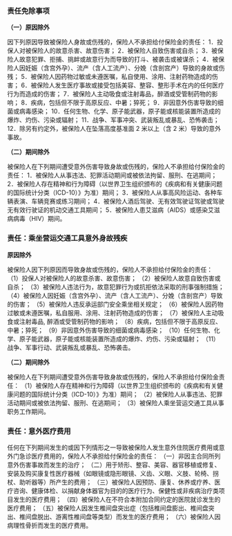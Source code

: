 ### 责任免除事项

**（一）原因除外**

因下列原因导致被保险人身故或伤残的，保险人不承担给付保险金的责任：
1．投保人对被保险人的故意杀害、故意伤害；
2．被保险人自致伤害或自杀；
3．被保险人故意犯罪、拒捕、挑衅或故意行为而导致的打斗、被袭击或被谋杀；
4．被保险人因妊娠（含宫外孕）、流产（含人工流产）、分娩（含剖宫产）导致的身故或伤残；
5．被保险人因药物过敏或未遵医嘱，私自使用、涂用、注射药物造成的伤害；
6．被保险人发生医疗事故或接受包括美容、整容、整形手术在内的任何医疗行为而造成的伤害；
7．被保险人主动吸食或注射毒品，醉酒或受管制药物的影响；
8．疾病，包括但不限于高原反应、中暑；猝死；
9．非因意外伤害导致的细菌或病毒感染；
10．任何生物、化学、原子能武器，原子能或核能装置所造成的爆炸、灼伤、污染或辐射；
11．战争、军事冲突、武装叛乱或暴乱、恐怖袭击；
12．除另有约定外，被保险人在坠落高度基准面 2 米以上（含 2 米）导致的意外事故。

**（二）期间除外**

被保险人在下列期间遭受意外伤害导致身故或伤残的，保险人不承担给付保险金的责任：
1．被保险人从事违法、犯罪活动期间或被依法拘留、服刑、在逃期间；
2．被保险人存在精神和行为障碍（以世界卫生组织颁布的《疾病和有关健康问题的国际统计分类（ICD-10）》为准）期间；
3．被保险人从事高风险运动、各种车辆表演、车辆竞赛或练习期间；
4．被保险人酒后驾驶、无有效驾驶证驾驶或驾驶无有效行驶证的机动交通工具期间；
5．被保险人患艾滋病（AIDS）或感染艾滋病病毒（HIV）期间。

### 责任：乘坐营运交通工具意外身故残疾

**原因除外**

被保险人因下列原因而导致身故或伤残的，保险人不承担给付保险金的责任：
（1）投保人对被保险人的故意杀害、故意伤害；
（2）被保险人故意自致伤害或自杀；
（3）被保险人违法行为，故意犯罪行为或抗拒依法采取的刑事强制措施；
（4）被保险人因妊娠（含宫外孕）、流产（含人工流产）、分娩（含剖宫产）导致的伤害；
（5）被保险人违反承运部门安全乘坐相关规定；
（6）被保险人因药物过敏或未遵医嘱，私自服用、涂用、注射药物造成的伤害；
（7）被保险人主动吸食或注射毒品, 醉酒或受管制药物的影响；
（8）疾病，包括但不限于高原反应、中暑；猝死；
（9）非因意外伤害导致的细菌或病毒感染；
（10）任何生物、化学、原子能武器，原子能或核能装置所造成的爆炸、灼伤、污染或辐射；
（11）战争、军事行动、武装叛乱或暴乱、恐怖袭击。

**（二）期间除外**

被保险人在下列期间遭受意外伤害导致身故或伤残的，保险人不承担给付保险金责任：
（1）被保险人存在精神和行为障碍（以世界卫生组织颁布的《疾病和有关健康问题的国际统计分类（ICD-10）》为准）期间；
（2）被保险人从事违法、犯罪活动期间或被依法拘留、服刑、在逃期间；
（3）被保险人乘坐营运交通工具从事职务工作期间。

### 责任：意外医疗费用

任何在下列期间发生的或因下列情形之一导致被保险人发生意外住院医疗费用或意外门急诊医疗费用的，保险人不承担给付保险金的责任：
（一）非因主合同所列意外伤害事故而发生的治疗；
（二）用于矫形、整容、美容、器官移植或修复、安装及购买康复性医疗器械（如眼镜或隐形眼镜、义齿、义眼、义肢、轮椅、拐杖、助听器等）所产生的费用；
（三）被保险人因预防、康复、休养或疗养、医疗咨询、健康体检、以捐献身体器官为目的的医疗行为、保健性或非疾病治疗类项目发生的医疗费用；
（四）被保险人在不符合本附加合同约定的医院就诊发生的医疗费用；
（五）被保险人因发生椎间盘突出症（包括椎间盘膨出、椎间盘突出、椎间盘脱出、游离性椎间盘等类型）而发生的医疗费用；
（六）被保险人因病理性骨折而发生的医疗费用。
